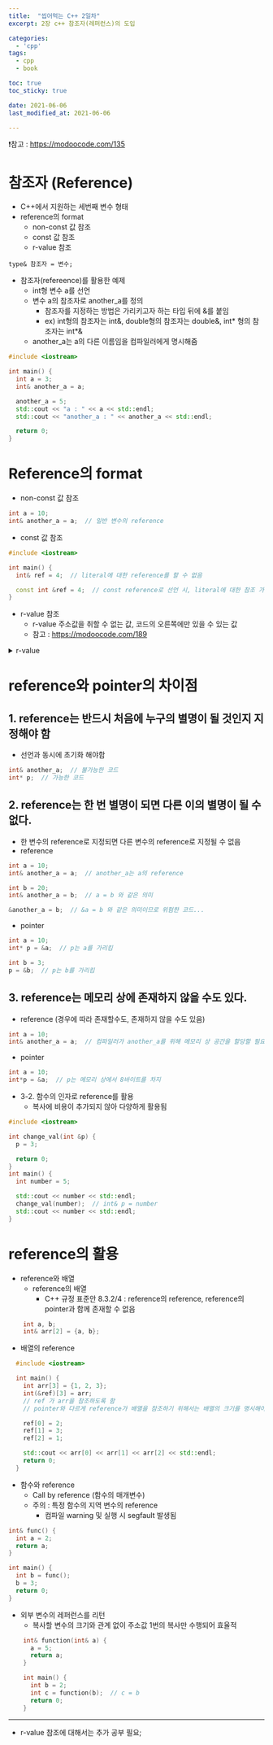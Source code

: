 ```yaml
---
title:  "씹어먹는 C++ 2일차"
excerpt: 2장 c++ 참조자(레퍼런스)의 도입

categories:
  - 'cpp'
tags:
  - cpp
  - book

toc: true
toc_sticky: true

date: 2021-06-06
last_modified_at: 2021-06-06

---
```


❗참고 : <https://modoocode.com/135>

# 참조자 (Reference)

* C++에서 지원하는 세번째 변수 형태
* reference의 format
  + non-const 값 참조
  + const 값 참조
  + r-value 참조

```
type& 참조자 = 변수;
```

* 참조자(refereence)를 활용한 예제
  + int형 변수 a를 선언
  + 변수 a의 참조자로 another_a를 정의
    - 참조자를 지정하는 방법은 가리키고자 하는 타입 뒤에 &를 붙임
    - ex) int형의 참조자는 int&, double형의 참조자는 double&, int* 형의 참조자는 int*&
  + another_a는 a의 다른 이름임을 컴파일러에게 명시해줌

```cpp
#include <iostream>

int main() {
  int a = 3;
  int& another_a = a;

  another_a = 5;
  std::cout << "a : " << a << std::endl;
  std::cout << "another_a : " << another_a << std::endl;

  return 0;
}
```

# Reference의 format

* non-const 값 참조

```cpp
int a = 10;
int& another_a = a;  // 일반 변수의 reference
```

* const 값 참조

```cpp
#include <iostream>

int main() {
  int& ref = 4;  // literal에 대한 reference를 할 수 없음

  const int &ref = 4;  // const reference로 선언 시, literal에 대한 참조 가능
}
```

* r-value 참조
  + r-value 주소값을 취할 수 없는 값, 코드의 오른쪽에만 있을 수 있는 값
  + 참고 : <https://modoocode.com/189>

<details><summary>r-value</summary>
<p>

```cpp
std::string a = "abc";  // l-value (a) = r-value ("abc")
std::string b = a;      // l-value (b) = l-value (a)
```

</p>
</details>



# reference와 pointer의 차이점

## 1. reference는 반드시 처음에 누구의 별명이 될 것인지 지정해야 함
* 선언과 동시에 초기화 해야함

```cpp
int& another_a;  // 불가능한 코드
int* p;  // 가능한 코드
```

## 2. reference는 한 번 별명이 되면 다른 이의 별명이 될 수 없다.
* 한 변수의 reference로 지정되면 다른 변수의 reference로 지정될 수 없음
* reference

```cpp
int a = 10;
int& another_a = a;  // another_a는 a의 reference

int b = 20;
int& another_a = b;  // a = b 와 같은 의미

&another_a = b;  // &a = b 와 같은 의미이므로 위험한 코드...
```

* pointer

```c
int a = 10;
int* p = &a;  // p는 a를 가리킴

int b = 3;
p = &b;  // p는 b를 가리킴
```

## 3. reference는 메모리 상에 존재하지 않을 수도 있다.

* reference (경우에 따라 존재할수도, 존재하지 않을 수도 있음)

```cpp
int a = 10;
int& another_a = a;  // 컴파일러가 another_a를 위해 메모리 상 공간을 할당할 필요 없음
```

* pointer

```c
int a = 10;
int*p = &a;  // p는 메모리 상에서 8바이트를 차지
```

* 3-2. 함수의 인자로 reference를 활용
  + 복사에 비용이 추가되지 않아 다양하게 활용됨

```cpp
#include <iostream>

int change_val(int &p) {
  p = 3;

  return 0;
}
int main() {
  int number = 5;

  std::cout << number << std::endl;
  change_val(number);  // int& p = number
  std::cout << number << std::endl;
}
```


# reference의 활용

* reference와 배열
  + reference의 배열
    - C++ 규정 표준안 8.3.2/4 : reference의 reference, reference의 pointer과 함께 존재할 수 없음

```cpp
    int a, b;
    int& arr[2] = {a, b};
```

  + 배열의 reference

```cpp
  #include <iostream>

  int main() {
    int arr[3] = {1, 2, 3};
    int(&ref)[3] = arr;
    // ref 가 arr을 참조하도록 함
    // pointer와 다르게 reference가 배열을 참조하기 위해서는 배열의 크기를 명시해야함

    ref[0] = 2;
    ref[1] = 3;
    ref[2] = 1;

    std::cout << arr[0] << arr[1] << arr[2] << std::endl;
    return 0;
  }
```

* 함수와 reference
  + Call by reference (함수의 매개변수)
  + 주의 : 특정 함수의 지역 변수의 reference
    - 컴파일 warning 및 실행 시 segfault 발생됨

```cpp
int& func() {
  int a = 2;
  return a;
}

int main() {
  int b = func();
  b = 3;
  return 0;
}
```
    
  + 외부 변수의 레퍼런스를 리턴
    - 복사할 변수의 크기와 관계 없이 주소값 1번의 복사만 수행되어 효율적

```cpp
    int& function(int& a) {
      a = 5;
      return a;
    }

    int main() {
      int b = 2;
      int c = function(b);  // c = b
      return 0;
    }
```


- - -

* r-value 참조에 대해서는 추가 공부 필요;
